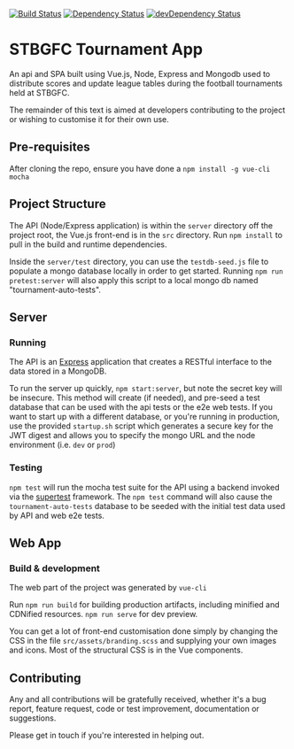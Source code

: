 [![Build Status](https://travis-ci.org/STBGFC/tournament-app.svg)](https://travis-ci.org/STBGFC/tournament-app)
[![Dependency Status](https://david-dm.org/STBGFC/tournament-app.svg)](https://david-dm.org/STBGFC/tournament-app)
[![devDependency Status](https://david-dm.org/STBGFC/tournament-app/dev-status.svg)](https://david-dm.org/STBGFC/tournament-app#info=devDependencies)
# STBGFC Tournament App

An api and SPA built using Vue.js, Node, Express and Mongodb used to distribute
scores and update league tables during the football tournaments held at STBGFC.

The remainder of this text is aimed at developers contributing to the project
or wishing to customise it for their own use.

## Pre-requisites

After cloning the repo, ensure you have done a `npm install -g vue-cli mocha`

## Project Structure

The API (Node/Express application) is within the `server` directory off the
project root, the Vue.js front-end is in the `src` directory.  Run
`npm install` to pull in the build and runtime dependencies.

Inside the `server/test` directory, you can use the `testdb-seed.js` file to 
populate a mongo database locally in order to get started.  Running 
`npm run pretest:server` will also apply this script to a local mongo db named 
"tournament-auto-tests".

## Server

### Running

The API is an [Express](https://www.npmjs.org/package/express) application that
creates a RESTful interface to the data stored in a MongoDB.

To run the server up quickly, `npm start:server`, but note the secret key will
be insecure.  This method will create (if needed), and pre-seed a test database
that can be used with the api tests or the e2e web tests.  If you want to start
up with a different database, or you're running in production, use the provided
`startup.sh` script which generates a secure key for the JWT digest and allows
you to specify the mongo URL and the node environment (i.e. `dev` or `prod`)

### Testing

`npm test` will run the mocha test suite for the API using a backend invoked
via the [supertest](https://www.npmjs.org/package/supertest) framework.  The
`npm test` command will also cause the `tournament-auto-tests` database to be
seeded with the initial test data used by API and web e2e tests.


## Web App

### Build & development

The web part of the  project was generated by `vue-cli`

Run `npm run build` for building production artifacts, including minified
and CDNified resources. `npm run serve` for dev preview.

You can get a lot of front-end customisation done simply by changing the CSS in
the file `src/assets/branding.scss` and supplying your own images and icons.  Most 
of the structural CSS is in the Vue components.


## Contributing

Any and all contributions will be gratefully received, whether it's a bug report,
feature request, code or test improvement, documentation or suggestions.

Please get in touch if you're interested in helping out.
